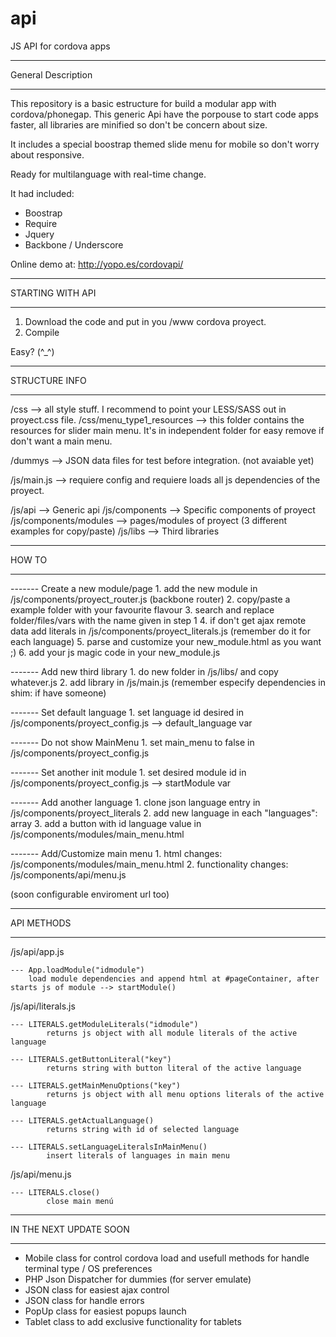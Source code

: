 api
===

JS API for cordova apps

****************************************************************************************
  General Description
****************************************************************************************

This repository is a basic estructure for build a modular app with cordova/phonegap. 
This generic Api have the porpouse to start code apps faster, all libraries are minified so don't be concern about size.

It includes a special boostrap themed slide menu for mobile so don't worry about responsive. 

Ready for multilanguage with real-time change.

It had included:
- Boostrap
- Require
- Jquery
- Backbone / Underscore

Online demo at:
http://yopo.es/cordovapi/




****************************************************************************************
  STARTING WITH API
****************************************************************************************
1. Download the code and put in you /www cordova proyect. 
2. Compile

Easy? (^_^)


****************************************************************************************
  STRUCTURE INFO
****************************************************************************************

/css --> all style stuff. I recommend to point your LESS/SASS out in proyect.css file.
/css/menu_type1_resources --> this folder contains the resources for slider main menu. 
                              It's in independent folder for easy remove if don't want a main menu.

/dummys --> JSON data files for test before integration. (not avaiable yet)

/js/main.js --> requiere config and requiere loads all js dependencies of the proyect.

/js/api --> Generic api
/js/components --> Specific components of proyect 
/js/components/modules --> pages/modules of proyect (3 different examples for copy/paste)
/js/libs --> Third libraries

****************************************************************************************
  HOW TO
****************************************************************************************

------- Create a new module/page
      1. add the new module in /js/components/proyect_router.js (backbone router)
      2. copy/paste a example folder with your favourite flavour
      3. search and replace folder/files/vars with the name given in step 1
      4. if don't get ajax remote data add literals in /js/components/proyect_literals.js 
                                                                      (remember do it for each language)
      5. parse and customize your new_module.html as you want ;)
      6. add your js magic code in your new_module.js

------- Add new third library
      1. do new folder in /js/libs/ and copy whatever.js
      2. add library in /js/main.js (remember especify dependencies in shim: if have someone)

------- Set default language
      1. set language id desired in /js/components/proyect_config.js --> default_language var

------- Do not show MainMenu
      1. set main_menu to false in /js/components/proyect_config.js
      
------- Set another init module 
      1. set desired module id in /js/components/proyect_config.js --> startModule var
      
------- Add another language
      1. clone json language entry in /js/components/proyect_literals
      2. add new language in each "languages":  array
      3. add a button with id language value in /js/components/modules/main_menu.html
      
------- Add/Customize main menu
      1. html changes: /js/components/modules/main_menu.html
      2. functionality changes: /js/components/api/menu.js
      
(soon configurable enviroment url too)


****************************************************************************************
  API METHODS
****************************************************************************************
/js/api/app.js
    
    --- App.loadModule("idmodule")
        load module dependencies and append html at #pageContainer, after starts js of module --> startModule() 

/js/api/literals.js

    --- LITERALS.getModuleLiterals("idmodule")
            returns js object with all module literals of the active language
            
    --- LITERALS.getButtonLiteral("key")
            returns string with button literal of the active language
            
    --- LITERALS.getMainMenuOptions("key")
            returns js object with all menu options literals of the active language
            
    --- LITERALS.getActualLanguage()
            returns string with id of selected language
    
    --- LITERALS.setLanguageLiteralsInMainMenu()
            insert literals of languages in main menu
        
  
/js/api/menu.js
    
    --- LITERALS.close()
            close main menú
            

****************************************************************************************
  IN THE NEXT UPDATE SOON
****************************************************************************************
- Mobile class for control cordova load and usefull methods for handle terminal type / OS preferences
- PHP Json Dispatcher for dummies (for server emulate)
- JSON class for easiest ajax control
- JSON class for handle errors
- PopUp class for easiest popups launch
- Tablet class to add exclusive functionality for tablets





    



